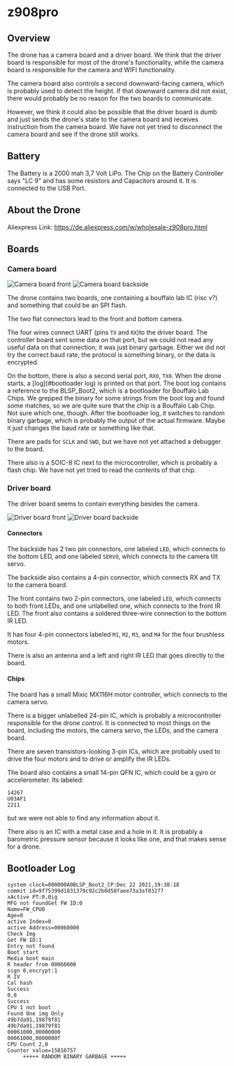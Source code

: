 # z908pro

## Overview

The drone has a camera board and a driver board. We think that the driver board is responsible for most of the drone's functionality, while the camera board is responsible for the camera and WIFI functionality.

The camera board also controls a second downward-facing camera, which is probably used to detect the height. If that downward camera did not exist, there would probably be no reason for the two boards to communicate.

However, we think it could also be possible that the driver board is dumb and just sends the drone's state to the camera board and receives instruction from the camera board. We have not yet tried to disconnect the camera board and see if the drone still works.

## Battery

The Battery is a 2000 mah 3,7 Volt LiPo.
The Chip on the Battery Controller says "LC 9" and has some resistors and Capacitors around it. It is connected to the USB Port.

## About the Drone

Aliexpress Link: https://de.aliexpress.com/w/wholesale-z908pro.html

## Boards

### Camera board

![Camera board front](photos/camera_board_front_blurry.jpg)
![Camera board backside](photos/camera_board_back.jpg)

The drone contains two boards, one containing a bouffalo lab IC (risc v?) and something that could be an SPI flash.

The two flat connectors lead to the front and bottom camera.

The four wires connect UART (pins `TX` and `RX`)to the driver board. The controller board sent some data on that port, but we could not read any useful data on that connection; it was just binary garbage. Either we did not try the correct baud rate, the protocol is something binary, or the data is encrypted.

On the bottom, there is also a second serial port, `RX0`, `TX0`. When the drone starts, a [log](#bootloader log) is printed on that port. The boot log contains a reference to the BLSP_Boot2, which is a bootloader for Bouffalo Lab Chips. We grepped the binary for some strings from the boot log and found some matches, so we are quite sure that the chip is a Bouffalo Lab Chip. Not sure which one, though. After the bootloader log, it switches to random binary garbage, which is probably the output of the actual firmware. Maybe it just changes the baud rate or something like that.

There are pads for `SCLK` and `SWD`, but we have not yet attached a debugger to the board.

There also is a SOIC-8 IC next to the microcontroller, which is probably a flash chip. We have not yet tried to read the contents of that chip.

### Driver board

The driver board seems to contain everything besides the camera.

![Driver board front](photos/driver_board_front.jpg)
![Driver board backside](photos/driver_board_back.jpg)

#### Connectors

The backside has 2 two pin connectors, one labeled `LED`, which connects to the bottom LED, and one labeled `SERVO`, which connects to the camera tilt servo.

The backside also contains a 4-pin connector, which connects RX and TX to the camera board.

The front contains two 2-pin connectors, one labeled `LED`, which connects to both front LEDs, and one unlabelled one, which connects to the front IR LED. The front also contains a soldered three-wire connection to the bottom IR LED.

It has four 4-pin connectors labeled `M1`, `M2`, `M3`, and `M4` for the four brushless motors.

There is also an antenna and a left and right IR LED that goes directly to the board.

#### Chips

The board has a small Mixic MX116H motor controller, which connects to the camera servo.

There is a bigger unlabelled 24-pin IC, which is probably a microcontroller responsible for the drone control. It is connected to most things on the board, including the motors, the camera servo, the LEDs, and the camera board.

There are seven transistors-looking 3-pin ICs, which are probably used to drive the four motors and to drive or amplify the IR LEDs.

The board also contains a small 14-pin QFN IC, which could be a gyro or accelerometer. Its labeled:

```
14267
U03AF1
2211
```

but we were not able to find any information about it.

There also is an IC with a metal case and a hole in it. It is probably a barometric pressure sensor because it looks like one, and that makes sense for a drone.

## Bootloader Log

```
system clock=000000A0BLSP_Boot2_CP:Dec 22 2021,19:38:18
commit id=9f75399d1831379c92c2b0d58faee73a3af03277
xActive PT:0,0ig
MFG not foundGet FW ID:0
Name=FW_CPU0
Age=0
active Index=0
active Address=00060000
Check Img
Get FW ID:1
Entry not found
Boot start
Media boot main
R header from 00060000
sign 0,encrypt:1
R IV
Cal hash
Success
0,0
Success
CPU 1 not boot
Found One img Only
49b7da91,19879f81
49b7da91,19879f81
00061000,00000000
00061000,0000000f
CPU Count 2,0
Counter value=15810757
     +++++ RANDOM BINARY GARBAGE +++++
```
